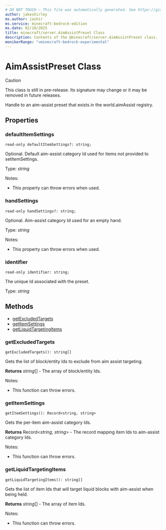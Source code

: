```yaml
---
# DO NOT TOUCH — This file was automatically generated. See https://github.com/mojang/minecraftapidocsgenerator to modify descriptions, examples, etc.
author: jakeshirley
ms.author: jashir
ms.service: minecraft-bedrock-edition
ms.date: 02/10/2025
title: minecraft/server.AimAssistPreset Class
description: Contents of the @minecraft/server.AimAssistPreset class.
monikerRange: "=minecraft-bedrock-experimental"
---
```

# AimAssistPreset Class

> [!CAUTION]
> This class is still in pre-release.  Its signature may change or it may be removed in future releases.

Handle to an aim-assist preset that exists in the world.aimAssist registry.

## Properties

### **defaultItemSettings**
`read-only defaultItemSettings?: string;`

Optional. Default aim-assist category Id used for items not provided to setItemSettings.

Type: *string*

Notes:
  - This property can throw errors when used.

### **handSettings**
`read-only handSettings?: string;`

Optional. Aim-assist category Id used for an empty hand.

Type: *string*

Notes:
  - This property can throw errors when used.

### **identifier**
`read-only identifier: string;`

The unique Id associated with the preset.

Type: *string*

## Methods
- [getExcludedTargets](#getexcludedtargets)
- [getItemSettings](#getitemsettings)
- [getLiquidTargetingItems](#getliquidtargetingitems)

### **getExcludedTargets**
`
getExcludedTargets(): string[]
`

Gets the list of block/entity Ids to exclude from aim assist targeting.

**Returns** *string*[] - The array of block/entity Ids.
  
Notes:
- This function can throw errors.

### **getItemSettings**
`
getItemSettings(): Record<string, string>
`

Gets the per-item aim-assist category Ids.

**Returns** Record<*string*, *string*> - The record mapping item Ids to aim-assist category Ids.
  
Notes:
- This function can throw errors.

### **getLiquidTargetingItems**
`
getLiquidTargetingItems(): string[]
`

Gets the list of item Ids that will target liquid blocks with aim-assist when being held.

**Returns** *string*[] - The array of item Ids.
  
Notes:
- This function can throw errors.
